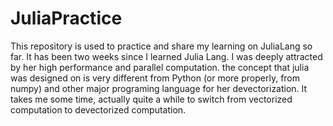 # JuliaPractice
This repository is used to practice and share my learning on JuliaLang so far.
It has been two weeks since I learned Julia Lang. I was deeply attracted by her high performance and parallel computation. the concept that julia was designed on is very different from Python (or more properly, from numpy) and other major programing language for her devectorization. It takes me some time, actually quite a while to switch from vectorized computation to devectorized computation.
